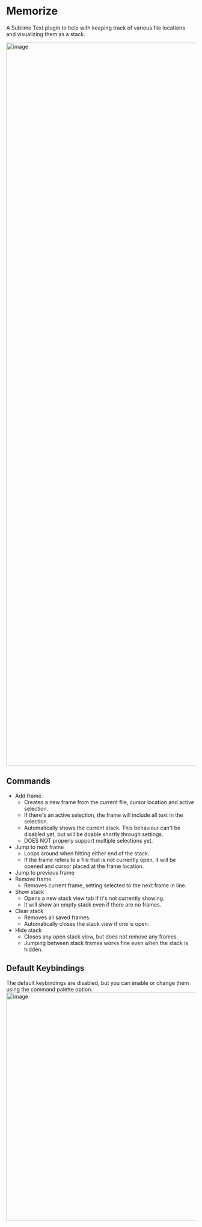# Memorize

A Sublime Text plugin to help with keeping track of various file locations and visualizing them as a stack.

<img width="1920" alt="image" src="https://github.com/user-attachments/assets/6696ebf4-73b7-4fb4-b34e-d820321a3a7c" />

## Commands
* Add frame.
  * Creates a new frame from the current file, cursor location and active selection.
  * If there's an active selection, the frame will include all text in the selection.
  * Automatically shows the current stack. This behaviour can't be disabled yet, but will be doable shortly through settings.
  * DOES NOT properly support multiple selections yet.
* Jump to next frame
  * Loops around when hitting either end of the stack.
  * If the frame refers to a file that is not currently open, it will be opened and cursor placed at the frame location.
* Jump to previous frame
* Remove frame
  * Removes current frame, setting selected to the next frame in line.
* Show stack
  * Opens a new stack view tab if it's not currently showing.
  * It will show an empty stack even if there are no frames.
* Clear stack
  * Removes all saved frames.
  * Automatically closes the stack view if one is open.
* Hide stack
  * Closes any open stack view, but does not remove any frames.
  * Jumping between stack frames works fine even when the stack is hidden.

## Default Keybindings
The default keybindings are disabled, but you can enable or change them using the command palette option.
<img width="606" alt="image" src="https://github.com/user-attachments/assets/ad54870b-155f-4d09-aa3f-7f67d7ab5fd6" />
